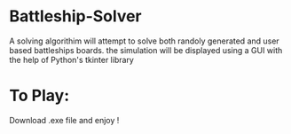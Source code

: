 # Battleship-Solver

A solving algorithim will attempt to solve both randoly generated and user based battleships boards. the simulation will be displayed using a GUI with the help of Python's tkinter library 

# To Play: 

Download .exe file and enjoy ! 

